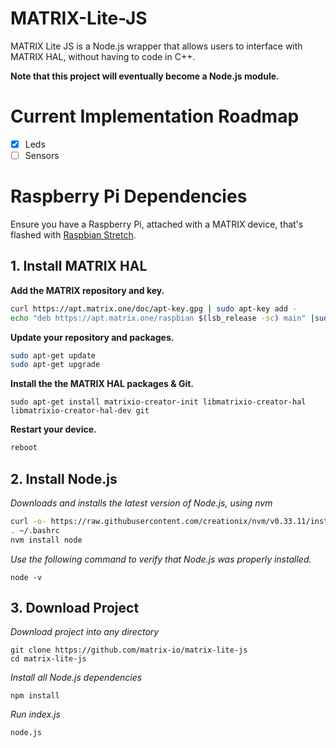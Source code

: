 # MATRIX-Lite-JS
 MATRIX Lite JS is a Node.js wrapper that allows users to interface with MATRIX HAL, without having to code in C++.
 
 **Note that this project will eventually become a Node.js module.**

# Current Implementation Roadmap
- [x] Leds
- [ ] Sensors

# Raspberry Pi Dependencies
Ensure you have a Raspberry Pi, attached with a MATRIX device, that's flashed with [Raspbian Stretch](https://www.raspberrypi.org/blog/raspbian-stretch/).

## 1. Install MATRIX HAL
**Add the MATRIX repository and key.**
```bash
curl https://apt.matrix.one/doc/apt-key.gpg | sudo apt-key add -
echo "deb https://apt.matrix.one/raspbian $(lsb_release -sc) main" |sudo tee /etc/apt/sources.list.d/matrixlabs.list
```
**Update your repository and packages.**
```bash
sudo apt-get update
sudo apt-get upgrade
```
**Install the the MATRIX HAL packages & Git.**
```
sudo apt-get install matrixio-creator-init libmatrixio-creator-hal libmatrixio-creator-hal-dev git
```
**Restart your device.**
```bash
reboot
```

## 2. Install Node.js
*Downloads and installs the latest version of Node.js, using nvm*
```bash
curl -o- https://raw.githubusercontent.com/creationix/nvm/v0.33.11/install.sh | bash
. ~/.bashrc
nvm install node
```
*Use the following command to verify that Node.js was properly installed.*
```
node -v
```

## 3. Download Project
*Download project into any directory*
```
git clone https://github.com/matrix-io/matrix-lite-js
cd matrix-lite-js
```

*Install all Node.js dependencies*
```
npm install
```

*Run index.js*
```
node.js
```
